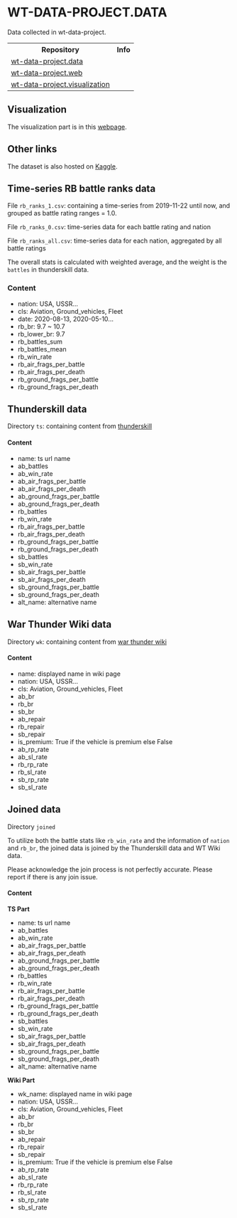 # WT-DATA-PROJECT.DATA
Data collected in wt-data-project.

<table>
    <tr>
        <th>Repository</th>
        <th>Info</th>
    </tr>
    <tr>
        <td><a href="https://github.com/ControlNet/wt-data-project.data">wt-data-project.data</a></td>
        <td>
            <img src="https://img.shields.io/github/forks/ControlNet/wt-data-project.data?style=flat-square" alt="">
            <img src="https://img.shields.io/github/stars/ControlNet/wt-data-project.data?style=flat-square" alt="">
            <img src="https://img.shields.io/github/last-commit/ControlNet/wt-data-project.data/master?style=flat-square" alt="">
        </td>
    </tr>
    <tr>
        <td><a href="https://github.com/ControlNet/wt-data-project.web">wt-data-project.web</a></td>
        <td>
            <img src="https://img.shields.io/github/forks/ControlNet/wt-data-project.web?style=flat-square" alt="">
            <img src="https://img.shields.io/github/stars/ControlNet/wt-data-project.web?style=flat-square" alt="">
            <img src="https://img.shields.io/github/last-commit/ControlNet/wt-data-project.web?style=flat-square" alt="">
            <img src="https://img.shields.io/website?style=flat-square&up_message=online&url=https%3A%2F%2Fwt.controlnet.space" alt="">
        </td>
    </tr>
    <tr>
        <td><a href="https://github.com/ControlNet/wt-data-project.visualization">wt-data-project.visualization</a></td>
        <td>
            <img src="https://img.shields.io/github/forks/ControlNet/wt-data-project.visualization?style=flat-square" alt="">
            <img src="https://img.shields.io/github/stars/ControlNet/wt-data-project.visualization?style=flat-square" alt="">
            <img src="https://img.shields.io/github/last-commit/ControlNet/wt-data-project.visualization/master?style=flat-square" alt="">
        </td>
    </tr>
</table>

## Visualization
The visualization part is in this [webpage](https://wt.controlnet.space).

## Other links
The dataset is also hosted on [Kaggle](https://www.kaggle.com/datasets/controlnet999/wt-data-project).

## Time-series RB battle ranks data
File `rb_ranks_1.csv`: containing a time-series from 2019-11-22 until now, and grouped as battle rating ranges = 1.0.

File `rb_ranks_0.csv`: time-series data for each battle rating and nation

File `rb_ranks_all.csv`: time-series data for each nation, aggregated by all battle ratings

The overall stats is calculated with weighted average, and the weight is the `battles` in thunderskill data.

### Content
 * nation: USA, USSR...
 * cls: Aviation, Ground_vehicles, Fleet
 * date: 2020-08-13, 2020-05-10...
 * rb_br: 9.7 ~ 10.7
 * rb_lower_br: 9.7
 * rb_battles_sum 
 * rb_battles_mean 
 * rb_win_rate 
 * rb_air_frags_per_battle 
 * rb_air_frags_per_death 
 * rb_ground_frags_per_battle 
 * rb_ground_frags_per_death

## Thunderskill data
Directory `ts`: containing content from [thunderskill](http://thunderskill.com/en)

#### Content
 * name: ts url name
 * ab_battles 
 * ab_win_rate 
 * ab_air_frags_per_battle 
 * ab_air_frags_per_death 
 * ab_ground_frags_per_battle 
 * ab_ground_frags_per_death 
 * rb_battles 
 * rb_win_rate 
 * rb_air_frags_per_battle 
 * rb_air_frags_per_death 
 * rb_ground_frags_per_battle 
 * rb_ground_frags_per_death 
 * sb_battles 
 * sb_win_rate 
 * sb_air_frags_per_battle 
 * sb_air_frags_per_death 
 * sb_ground_frags_per_battle 
 * sb_ground_frags_per_death 
 * alt_name: alternative name

## War Thunder Wiki data
Directory `wk`: containing content from [war thunder wiki](https://wiki.warthunder.com/)

#### Content
 * name: displayed name in wiki page
 * nation: USA, USSR...
 * cls: Aviation, Ground_vehicles, Fleet
 * ab_br 
 * rb_br 
 * sb_br 
 * ab_repair
 * rb_repair 
 * sb_repair 
 * is_premium: True if the vehicle is premium else False
 * ab_rp_rate 
 * ab_sl_rate 
 * rb_rp_rate 
 * rb_sl_rate 
 * sb_rp_rate 
 * sb_sl_rate
 
## Joined data
Directory `joined`

To utilize both the battle stats like `rb_win_rate` and the information of `nation` and `rb_br`, the joined data is 
joined by the Thunderskill data and WT Wiki data.

Please acknowledge the join process is not perfectly accurate. Please report if there is any join issue.

#### Content
**TS Part**
 * name: ts url name
 * ab_battles 
 * ab_win_rate 
 * ab_air_frags_per_battle 
 * ab_air_frags_per_death 
 * ab_ground_frags_per_battle 
 * ab_ground_frags_per_death 
 * rb_battles 
 * rb_win_rate 
 * rb_air_frags_per_battle 
 * rb_air_frags_per_death 
 * rb_ground_frags_per_battle 
 * rb_ground_frags_per_death 
 * sb_battles 
 * sb_win_rate 
 * sb_air_frags_per_battle 
 * sb_air_frags_per_death 
 * sb_ground_frags_per_battle 
 * sb_ground_frags_per_death 
 * alt_name: alternative name

**Wiki Part**
 * wk_name: displayed name in wiki page
 * nation: USA, USSR...
 * cls: Aviation, Ground_vehicles, Fleet
 * ab_br 
 * rb_br 
 * sb_br 
 * ab_repair 
 * rb_repair 
 * sb_repair 
 * is_premium: True if the vehicle is premium else False
 * ab_rp_rate 
 * ab_sl_rate 
 * rb_rp_rate 
 * rb_sl_rate 
 * sb_rp_rate 
 * sb_sl_rate
